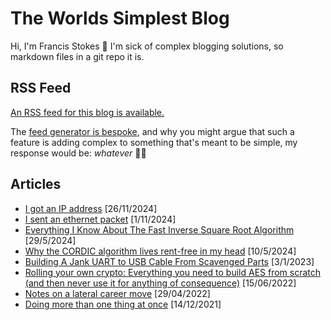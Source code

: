 # The Worlds Simplest Blog

Hi, I'm Francis Stokes 👋 I'm sick of complex blogging solutions, so markdown files in a git repo it is.

## RSS Feed

[An RSS feed for this blog is available.](https://raw.githubusercontent.com/francisrstokes/githublog/main/feed.xml)

The [feed generator is bespoke](./feed-builder/index.ts), and why you might argue that such a feature is adding complex to something that's meant to be simple, my response would be: *whatever* 🤷‍♂️

## Articles

- [I got an IP address](./2024/11/26/getting-an-ip-address.md) [26/11/2024]
- [I sent an ethernet packet](./2024/11/1/sending-an-ethernet-packet.md) [1/11/2024]
- [Everything I Know About The Fast Inverse Square Root Algorithm](./2024/5/29/fast-inverse-sqrt.md) [29/5/2024]
- [Why the CORDIC algorithm lives rent-free in my head](./2024/5/10/cordic.md) [10/5/2024]
- [Building A Jank UART to USB Cable From Scavenged Parts](./2023/3/1/building-a-jank-uart-cable-from-scavenged-parts.md) [3/1/2023]
- [Rolling your own crypto: Everything you need to build AES from scratch (and then never use it for anything of consequence)](./2022/6/15/rolling-your-own-crypto-aes.md) [15/06/2022]
- [Notes on a lateral career move](./2022/4/29/notes-on-a-lateral-career-move.md) [29/04/2022]
- [Doing more than one thing at once](./2021/12/14/doing-more-than-one-thing.md) [14/12/2021]
